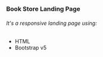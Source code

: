 <h3>Book Store Landing Page</h3>
<h6>It's a responsive landing page using:</h6>
<ul>
  <li>HTML</li>
  <li>Bootstrap v5</li>
</ul>
